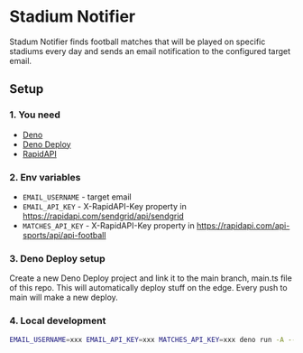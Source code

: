 # Stadium Notifier

Stadum Notifier finds football matches that will be played on specific stadiums every day and sends an email notification to the configured target email.

## Setup

### 1. You need

- [Deno](https://deno.com/)
- [Deno Deploy](https://deno.com/deploy)
- [RapidAPI](https://rapidapi.com/)

### 2. Env variables

- `EMAIL_USERNAME` - target email
- `EMAIL_API_KEY` - X-RapidAPI-Key property in <https://rapidapi.com/sendgrid/api/sendgrid>
- `MATCHES_API_KEY` - X-RapidAPI-Key property in <https://rapidapi.com/api-sports/api/api-football>

### 3. Deno Deploy setup

Create a new Deno Deploy project and link it to the main branch, main.ts file of this repo. This will automatically deploy stuff on the edge. Every push to main will make a new deploy.

### 4. Local development

```sh
EMAIL_USERNAME=xxx EMAIL_API_KEY=xxx MATCHES_API_KEY=xxx deno run -A --unstable main.ts
```

